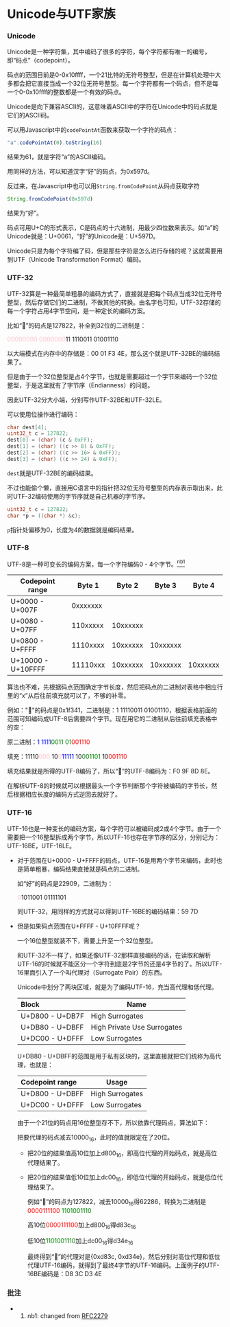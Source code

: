 # Unicode与UTF家族

### Unicode

Unicode是一种字符集，其中编码了很多的字符，每个字符都有唯一的编号，即“码点”（codepoint）。

码点的范围目前是0-0x10ffff，一个21比特的无符号整型，但是在计算机处理中大多都会把它直接当成一个32位无符号整型。每一个字符都有一个码点，但不是每一个0-0x10ffff的整数都是一个有效的码点。

Unicode是向下兼容ASCII的，这意味着ASCII中的字符在Unicode中的码点就是它们的ASCII码。

可以用Javascript中的`codePointAt`函数来获取一个字符的码点：

```javascript
"a".codePointAt(0).toString(16)
```

结果为61，就是字符“a”的ASCII编码。

用同样的方法，可以知道汉字“好”的码点，为0x597d。

反过来，在Javascript中也可以用`String.fromCodePoint`从码点获取字符

```javascript
String.fromCodePoint(0x597d)
```

结果为“好”。

码点可用U+C的形式表示，C是码点的十六进制，用最少四位数来表示。如“a”的Unicode就是：U+0061，“好”的Unicode是：U+597D。

Unicode只是为每个字符编了码，但是那些字符是怎么进行存储的呢？这就需要用到UTF（Unicode Transformation Format）编码。

### UTF-32

UTF-32算是一种最简单粗暴的编码方式了，直接就是把每个码点当成32位无符号整型，然后存储它们的二进制，不做其他的转换。由名字也可知，UTF-32存储的每一个字符占用4字节空间，是一种定长的编码方案。

比如“🍎”的码点是127822，补全到32位的二进制是：

<span style="color: pink">00000000 0000000</span>11 1110011 01001110

以大端模式在内存中的存储是：00 01 F3 4E，那么这个就是UTF-32BE的编码结果了。

但是由于一个32位整型是占4个字节，也就是需要超过一个字节来编码一个32位整型，于是这里就有了字节序（Endianness）的问题。

因此UTF-32分大小端，分别写作UTF-32BE和UTF-32LE。



可以使用位操作进行编码：

```c
char dest[4];
uint32_t c = 127822;
dest[0] = (char) (c & 0xFF);
dest[1] = (char) ((c >> 8) & 0xFF);
dest[2] = (char) ((c >> 16> & 0xFF));
dest[3] = (char) ((c >> 24) & 0xFF);
```

`dest`就是UTF-32BE的编码结果。



不过也能偷个懒，直接用C语言中的指针把32位无符号整型的内存表示取出来，此时UTF-32编码使用的字节序就是自己机器的字节序。

```c
uint32_t c = 127822;
char *p = ((char *) &c);
```

`p`指针处偏移为0，长度为4的数据就是编码结果。

### UTF-8

UTF-8是一种可变长的编码方案，每一个字符编码0 - 4个字节。[<sup>nb1</sup>](#nb1)

| Codepoint range    | Byte 1   | Byte 2   | Byte 3   | Byte 4   |
| ------------------ | -------- | -------- | -------- | -------- |
| U+0000 - U+007F    | 0xxxxxxx |          |          |          |
| U+0080 - U+07FF    | 110xxxxx | 10xxxxxx |          |          |
| U+0800 - U+FFFF    | 1110xxxx | 10xxxxxx | 10xxxxxx |          |
| U+10000 - U+10FFFF | 11110xxx | 10xxxxxx | 10xxxxxx | 10xxxxxx |

算法也不难，先根据码点范围确定字节长度，然后把码点的二进制对表格中相应行里的“x”从后往前填充就可以了，不够的补零。

例如："🍎"的码点是0x1f341，二进制是：1 11110011 01001110，根据表格前面的范围可知编码成UTF-8后需要四个字节。现在用它的二进制从后往前填充表格中的空：

原二进制：<span style="color: blue">1 1111</span><span style="color: green">0011 01</span><span style="color: red">001110</span>

填充：11110<span style="color: pink">000</span> 10<span style="color: pink">0</span><span style="color: blue">11111</span> 10<span style="color: green">001101</span> 10<span style="color: red">001110</span>

填充结果就是所得的UTF-8编码了，所以“🍎”的UTF-8编码为：F0 9F 8D 8E。

在解析UTF-8的时候就可以根据最头一个字节判断那个字符被编码的字节长，然后根据相应长度的编码方式逆回去就好了。

### UTF-16

UTF-16也是一种变长的编码方案，每个字符可以被编码成2或4个字节。由于一个需要把一个16整型拆成两个字节，所以UTF-16也存在字节序的区分，分别记为：UTF-16BE，UTF-16LE。

- 对于范围在U+0000 - U+FFFF的码点，UTF-16是用两个字节来编码，此时也是简单粗暴，编码结果直接就是码点的二进制。

  如“好”的码点是22909，二进制为：

  <span style="color: pink">0</span>1011001 01111101

  同UTF-32，用同样的方式就可以得到UTF-16BE的编码结果：59 7D

- 但是如果码点范围在U+FFFF - U+10FFFF呢？

  一个16位整型就装不下，需要上升至一个32位整型。

  和UTF-32不一样了，如果还像UTF-32那样直接编码的话，在读取和解析UTF-16的时候就不能区分一个字符到底是2字节的还是4字节的了。所以UTF-16里面引入了一个叫代理对（Surrogate Pair）的东西。

  Unicode中划分了两块区域，就是为了编码UTF-16，充当高代理和低代理。

  | Block           | Name                        |
  | :-------------- | --------------------------- |
  | U+D800 - U+DB7F | High Surrogates             |
  | U+DB80 - U+DBFF | High Private Use Surrogates |
  | U+DC00 - U+DFFF | Low Surrogates              |

  U+DB80 - U+DBFF的范围是用于私有区块的，这里直接就把它们统称为高代理，也就是：

  | Codepoint range | Usage           |
  | :-------------- | --------------- |
  | U+D800 - U+DBFF | High Surrogates |
  | U+DC00 - U+DFFF | Low Surrogates  |

  由于一个21位的码点用16位整型存不下，所以依靠代理码点，算法如下：

  把要代理的码点减去10000<sub>16</sub>，此时的值就限定在了20位。

  - 把20位的结果值高10位加上d800<sub>16</sub>，即高位代理的开始码点，就是高位代理结果了。

  - 把20位的结果值低10位加上dc00<sub>16</sub>，即低位代理的开始码点，就是低位代理结果了。

    例如“🍎”的码点为127822，减去10000<sub>16</sub>得62286，转换为二进制是<span style="color: red;">0000111100</span> <span style="color: green">1101001110</span>
    
    高10位<span style="color: red;">0000111100</span>加上d800<sub>16</sub>得d83c<sub>16</sub>
    
    低10位<span style="color: green">1101001110</span>加上dc00<sub>16</sub>得d34e<sub>16</sub>
    
    最终得到“🍎”的代理对是{0xd83c, 0xd34e}，然后分别对高位代理和低位代理UTF-16编码，就得到了最终4字节的UTF-16编码。上面例子的UTF-16BE编码是：D8 3C D3 4E



### 批注

- 1. <span id="nb1"></span> nb1: changed from [RFC2279](https://tools.ietf.org/html/rfc2279)

